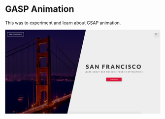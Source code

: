 # GASP Animation

This was to experiment and learn about GSAP animation.

![image](https://github.com/lappang-cheung/gaspanimation/blob/master/images/screenshot.png)
